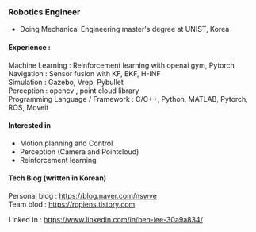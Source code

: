 ### Robotics Engineer

- Doing Mechanical Engineering master's degree at UNIST, Korea

#### Experience :
Machine Learning : Reinforcement learning with openai gym, Pytorch  
Navigation : Sensor fusion with KF, EKF, H-INF  
Simulation : Gazebo, Vrep, Pybullet  
Perception : opencv , point cloud library  
Programming Language / Framework : C/C++, Python, MATLAB, Pytorch, ROS, Moveit  
 
#### Interested in 
- Motion planning and Control
- Perception (Camera and Pointcloud)
- Reinforcement learning

#### Tech Blog (written in Korean)
Personal blog : https://blog.naver.com/nswve  
Team     blod : https://ropiens.tistory.com  

Linked In     : https://www.linkedin.com/in/ben-lee-30a9a834/
<!--
**benthebear93/benthebear93** is a ✨ _special_ ✨ repository because its `README.md` (this file) appears on your GitHub profile.

Here are some ideas to get you started:

- 🔭 I’m currently working on ...
- 🌱 I’m currently learning ...
- 👯 I’m looking to collaborate on ...
- 🤔 I’m looking for help with ...
- 💬 Ask me about ...
- 📫 How to reach me: ...
- 😄 Pronouns: ...
- ⚡ Fun fact: ...
-->
